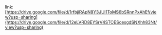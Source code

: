 link: [https://drive.google.com/file/d/1rfbjiRApN8Y3JUl1ToMS6bSRnnPxAhEf/view?usp=sharing](https://drive.google.com/file/d/12eLVRD8EYSrV4STOEScesgdSNXhh83Nt/view?usp=sharing)
